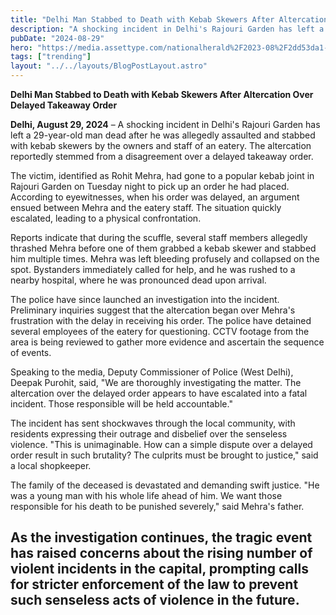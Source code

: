 ```yaml
---
title: "Delhi Man Stabbed to Death with Kebab Skewers After Altercation Over Delayed Takeaway Order"
description: "A shocking incident in Delhi's Rajouri Garden has left a 29-year-old man dead after he was allegedly assaulted and stabbed with kebab skewers by the owners and staff of an eatery."
pubDate: "2024-08-29"
hero: "https://media.assettype.com/nationalherald%2F2023-08%2F2dd53da1-592b-4160-8685-76030f7bd036%2F64222315_403.jpg?rect=0%2C0%2C940%2C529&auto=format%2Ccompress&fmt=webp&w=1200"
tags: ["trending"]
layout: "../../layouts/BlogPostLayout.astro"
---
```

**Delhi Man Stabbed to Death with Kebab Skewers After Altercation Over Delayed Takeaway Order**

**Delhi, August 29, 2024** – A shocking incident in Delhi's Rajouri Garden has left a 29-year-old man dead after he was allegedly assaulted and stabbed with kebab skewers by the owners and staff of an eatery. The altercation reportedly stemmed from a disagreement over a delayed takeaway order.

The victim, identified as Rohit Mehra, had gone to a popular kebab joint in Rajouri Garden on Tuesday night to pick up an order he had placed. According to eyewitnesses, when his order was delayed, an argument ensued between Mehra and the eatery staff. The situation quickly escalated, leading to a physical confrontation.

Reports indicate that during the scuffle, several staff members allegedly thrashed Mehra before one of them grabbed a kebab skewer and stabbed him multiple times. Mehra was left bleeding profusely and collapsed on the spot. Bystanders immediately called for help, and he was rushed to a nearby hospital, where he was pronounced dead upon arrival.

The police have since launched an investigation into the incident. Preliminary inquiries suggest that the altercation began over Mehra's frustration with the delay in receiving his order. The police have detained several employees of the eatery for questioning. CCTV footage from the area is being reviewed to gather more evidence and ascertain the sequence of events.

Speaking to the media, Deputy Commissioner of Police (West Delhi), Deepak Purohit, said, "We are thoroughly investigating the matter. The altercation over the delayed order appears to have escalated into a fatal incident. Those responsible will be held accountable."

The incident has sent shockwaves through the local community, with residents expressing their outrage and disbelief over the senseless violence. "This is unimaginable. How can a simple dispute over a delayed order result in such brutality? The culprits must be brought to justice," said a local shopkeeper.

The family of the deceased is devastated and demanding swift justice. "He was a young man with his whole life ahead of him. We want those responsible for his death to be punished severely," said Mehra's father.

As the investigation continues, the tragic event has raised concerns about the rising number of violent incidents in the capital, prompting calls for stricter enforcement of the law to prevent such senseless acts of violence in the future.
---